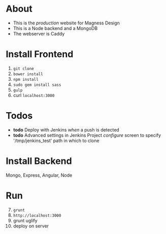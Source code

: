 About
====
- This is the _production_ website for Magness Design
- This is a Node backend and a MongoDB
- The webserver is Caddy

Install Frontend
===
1. `git clone`
2. `bower install`
3. `npm install`
4. `sudo gem install sass`
5. `gulp`
6.  curl `localhost:3000`

Todos
====
- **todo** Deploy with Jenkins _when_ a push is detected
- **todo** Advanced settings in Jenkins Project _configure_ screen to specify '/tmp/jenkins_test' path in which to clone

Install Backend
====
Mongo, Express, Angular, Node 

Run
===
7. `grunt`
8. `http://localhost:3000`
9. grunt uglify
10. deploy on server
